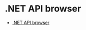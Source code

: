 # .NET API browser

- [.NET API browser](https://docs.microsoft.com/en-us/dotnet/api/?view=netstandard-2.1)
